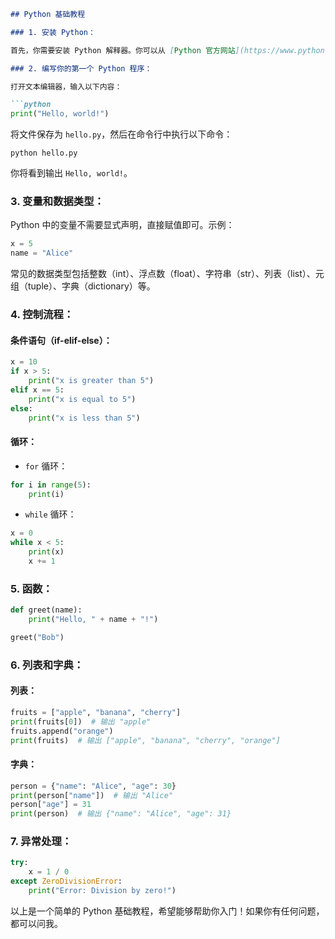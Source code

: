 


```markdown
## Python 基础教程

### 1. 安装 Python：

首先，你需要安装 Python 解释器。你可以从 [Python 官方网站](https://www.python.org/) 下载适合你操作系统的安装程序，并按照提示进行安装。

### 2. 编写你的第一个 Python 程序：

打开文本编辑器，输入以下内容：

```python
print("Hello, world!")
```

将文件保存为 `hello.py`，然后在命令行中执行以下命令：

```
python hello.py
```

你将看到输出 `Hello, world!`。

### 3. 变量和数据类型：

Python 中的变量不需要显式声明，直接赋值即可。示例：

```python
x = 5
name = "Alice"
```

常见的数据类型包括整数（int）、浮点数（float）、字符串（str）、列表（list）、元组（tuple）、字典（dictionary）等。

### 4. 控制流程：

#### 条件语句（if-elif-else）：

```python
x = 10
if x > 5:
    print("x is greater than 5")
elif x == 5:
    print("x is equal to 5")
else:
    print("x is less than 5")
```

#### 循环：

- `for` 循环：

```python
for i in range(5):
    print(i)
```

- `while` 循环：

```python
x = 0
while x < 5:
    print(x)
    x += 1
```

### 5. 函数：

```python
def greet(name):
    print("Hello, " + name + "!")

greet("Bob")
```

### 6. 列表和字典：

#### 列表：

```python
fruits = ["apple", "banana", "cherry"]
print(fruits[0])  # 输出 "apple"
fruits.append("orange")
print(fruits)  # 输出 ["apple", "banana", "cherry", "orange"]
```

#### 字典：

```python
person = {"name": "Alice", "age": 30}
print(person["name"])  # 输出 "Alice"
person["age"] = 31
print(person)  # 输出 {"name": "Alice", "age": 31}
```

### 7. 异常处理：

```python
try:
    x = 1 / 0
except ZeroDivisionError:
    print("Error: Division by zero!")
```

以上是一个简单的 Python 基础教程，希望能够帮助你入门！如果你有任何问题，都可以问我。
```


